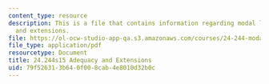```yaml
---
content_type: resource
description: This is a file that contains information regarding modal logic adequacy
  and extensions.
file: https://ol-ocw-studio-app-qa.s3.amazonaws.com/courses/24-244-modal-logic-spring-2015/79f526313b640f008cab4e8010d32b0c_MIT24_244S15_Adequacy.pdf
file_type: application/pdf
resourcetype: Document
title: 24.244s15 Adequacy and Extensions
uid: 79f52631-3b64-0f00-8cab-4e8010d32b0c
---
```

